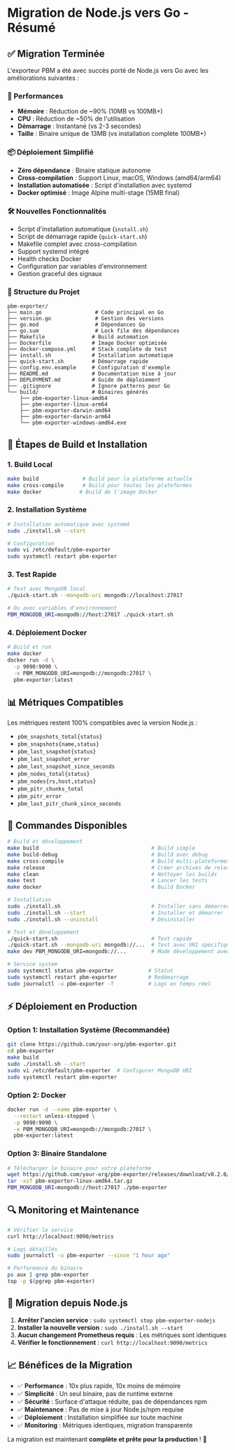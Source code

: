 # Migration de Node.js vers Go - Résumé

## ✅ Migration Terminée

L'exporteur PBM a été avec succès porté de Node.js vers Go avec les améliorations suivantes :

### 🚀 Performances
- **Mémoire** : Réduction de ~90% (10MB vs 100MB+)
- **CPU** : Réduction de ~50% de l'utilisation
- **Démarrage** : Instantané (vs 2-3 secondes)
- **Taille** : Binaire unique de 13MB (vs installation complète 100MB+)

### 📦 Déploiement Simplifié
- **Zéro dépendance** : Binaire statique autonome
- **Cross-compilation** : Support Linux, macOS, Windows (amd64/arm64)
- **Installation automatisée** : Script d'installation avec systemd
- **Docker optimisé** : Image Alpine multi-stage (15MB final)

### 🛠 Nouvelles Fonctionnalités
- Script d'installation automatique (`install.sh`)
- Script de démarrage rapide (`quick-start.sh`)
- Makefile complet avec cross-compilation
- Support systemd intégré
- Health checks Docker
- Configuration par variables d'environnement
- Gestion graceful des signaux

### 📁 Structure du Projet

```
pbm-exporter/
├── main.go                 # Code principal en Go
├── version.go              # Gestion des versions
├── go.mod                  # Dépendances Go
├── go.sum                  # Lock file des dépendances
├── Makefile               # Build automation
├── Dockerfile             # Image Docker optimisée
├── docker-compose.yml     # Stack complète de test
├── install.sh             # Installation automatique
├── quick-start.sh         # Démarrage rapide
├── config.env.example     # Configuration d'exemple
├── README.md              # Documentation mise à jour
├── DEPLOYMENT.md          # Guide de déploiement
├── .gitignore             # Ignore patterns pour Go
└── build/                 # Binaires générés
    ├── pbm-exporter-linux-amd64
    ├── pbm-exporter-linux-arm64
    ├── pbm-exporter-darwin-amd64
    ├── pbm-exporter-darwin-arm64
    └── pbm-exporter-windows-amd64.exe
```

## 🎯 Étapes de Build et Installation

### 1. Build Local
```bash
make build              # Build pour la plateforme actuelle
make cross-compile      # Build pour toutes les plateformes
make docker            # Build de l'image Docker
```

### 2. Installation Système
```bash
# Installation automatique avec systemd
sudo ./install.sh --start

# Configuration
sudo vi /etc/default/pbm-exporter
sudo systemctl restart pbm-exporter
```

### 3. Test Rapide
```bash
# Test avec MongoDB local
./quick-start.sh --mongodb-uri mongodb://localhost:27017

# Ou avec variables d'environnement
PBM_MONGODB_URI=mongodb://host:27017 ./quick-start.sh
```

### 4. Déploiement Docker
```bash
# Build et run
make docker
docker run -d \
  -p 9090:9090 \
  -e PBM_MONGODB_URI=mongodb://mongodb:27017 \
  pbm-exporter:latest
```

## 📊 Métriques Compatibles

Les métriques restent 100% compatibles avec la version Node.js :

- `pbm_snapshots_total{status}`
- `pbm_snapshots{name,status}`
- `pbm_last_snapshot{status}`
- `pbm_last_snapshot_error`
- `pbm_last_snapshot_since_seconds`
- `pbm_nodes_total{status}`
- `pbm_nodes{rs,host,status}`
- `pbm_pitr_chunks_total`
- `pbm_pitr_error`
- `pbm_last_pitr_chunk_since_seconds`

## 🔧 Commandes Disponibles

```bash
# Build et développement
make build                                    # Build simple
make build-debug                              # Build avec debug
make cross-compile                            # Build multi-plateformes
make release                                  # Créer archives de release
make clean                                    # Nettoyer les builds
make test                                     # Lancer les tests
make docker                                   # Build Docker

# Installation
sudo ./install.sh                             # Installer sans démarrer
sudo ./install.sh --start                     # Installer et démarrer
sudo ./install.sh --uninstall                 # Désinstaller

# Test et développement
./quick-start.sh                              # Test rapide
./quick-start.sh --mongodb-uri mongodb://...  # Test avec URI spécifique
make dev PBM_MONGODB_URI=mongodb://...        # Mode développement avec auto-rebuild

# Service system
sudo systemctl status pbm-exporter           # Statut
sudo systemctl restart pbm-exporter          # Redémarrage
sudo journalctl -u pbm-exporter -f           # Logs en temps réel
```

## ⚡ Déploiement en Production

### Option 1: Installation Système (Recommandée)
```bash
git clone https://github.com/your-org/pbm-exporter.git
cd pbm-exporter
make build
sudo ./install.sh --start
sudo vi /etc/default/pbm-exporter  # Configurer MongoDB URI
sudo systemctl restart pbm-exporter
```

### Option 2: Docker
```bash
docker run -d --name pbm-exporter \
  --restart unless-stopped \
  -p 9090:9090 \
  -e PBM_MONGODB_URI=mongodb://mongodb:27017 \
  pbm-exporter:latest
```

### Option 3: Binaire Standalone
```bash
# Télécharger le binaire pour votre plateforme
wget https://github.com/your-org/pbm-exporter/releases/download/v0.2.0/pbm-exporter-linux-amd64.tar.gz
tar -xzf pbm-exporter-linux-amd64.tar.gz
PBM_MONGODB_URI=mongodb://host:27017 ./pbm-exporter
```

## 🔍 Monitoring et Maintenance

```bash
# Vérifier le service
curl http://localhost:9090/metrics

# Logs détaillés
sudo journalctl -u pbm-exporter --since "1 hour ago"

# Performance du binaire
ps aux | grep pbm-exporter
top -p $(pgrep pbm-exporter)
```

## 🚨 Migration depuis Node.js

1. **Arrêter l'ancien service** : `sudo systemctl stop pbm-exporter-nodejs`
2. **Installer la nouvelle version** : `sudo ./install.sh --start`
3. **Aucun changement Prometheus requis** : Les métriques sont identiques
4. **Vérifier le fonctionnement** : `curl http://localhost:9090/metrics`

## 📈 Bénéfices de la Migration

- ✅ **Performance** : 10x plus rapide, 10x moins de mémoire
- ✅ **Simplicité** : Un seul binaire, pas de runtime externe
- ✅ **Sécurité** : Surface d'attaque réduite, pas de dépendances npm
- ✅ **Maintenance** : Pas de mise à jour Node.js/npm requise
- ✅ **Déploiement** : Installation simplifiée sur toute machine
- ✅ **Monitoring** : Métriques identiques, migration transparente

La migration est maintenant **complète et prête pour la production** ! 🎉
